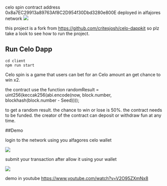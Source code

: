 celo spin contract address 0x8a7EC29913a89763Af8C2D954f30Dbd3280e800E deployed in alfajores network 
![](https://github.com/azizyano/celo-spin/blob/main/client/assets/spinlogo.png)

this project is a fork from https://github.com/critesjosh/celo-dappkit so plz take a look to see how to run the project.
## Run Celo Dapp 

```
cd client 
npm run start
```
Celo spin is a game that users can bet for an Celo amount an get  chance to win x2.

 the contract use the function randomResult = uint256(keccak256(abi.encode(now, block.number, blockhash(block.number - Seed)))); 
 
 to get a random result. the chance to win or lose is 50%. the contract needs to be funded. the creator of the contract can deposit or withdraw fun at any time.
 
 
##Demo

login to the network using you alfagores celo wallet


![](https://github.com/azizyano/celo-spin/blob/main/demo_for_a_celo_dapp%20(1).gif)


submit your transaction after allow it using your wallet


![](https://github.com/azizyano/celo-spin/blob/main/demo_for_a_celo_dapp%20(2).gif)



demo in youtube
https://www.youtube.com/watch?v=V2O95ZXmNx8



